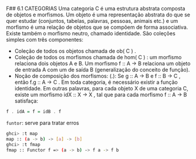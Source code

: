 F## 6.1 CATEGORIAS
Uma categoria C é uma estrutura abstrata composta de objetos e morfismos. Um objeto é uma representação abstrata do que se
quer estudar (conjuntos, tabelas, palavras, pessoas, animais etc.) e um morfismo é uma relação de objetos que se compõem de forma associativa. Existe também o morfismo neutro, chamado identidade. São coleções simples com três componentes:

- Coleção de todos os objetos chamada de ob( C ) .
- Coleção de todos os morfismos chamada de hom( C ) : um morfismo relaciona dois objetos A e B. Um morfismo f :: A -> B relaciona um objeto de entrada A com um de saída B (generalização do conceito de função).
- Noção de composição dos morfismos: (.): Se g :: A -> B e f :: B -> C , então f.g :: A -> C . Em toda categoria, é necessário existir a função identidade. Em outras palavras, para cada objeto X de uma categoria C, existe um morfismo idX :: X -> X , tal que para cada morfismo f :: A -> B satisfaça: 

```haskell
f . idA = f = idB . f
```
`funtor`: serve para tratar erros

```bash
ghci> :t map
map :: (a -> b) -> [a] -> [b]
ghci> :t fmap
fmap :: Functor f => (a -> b) -> f a -> f b
```


